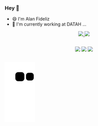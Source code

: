 ### Hey 👋

- 😄 I'm Alan Fideliz
- 🏢 I'm currently working at DATAH ...

<!--
**Alanfideliz96/Alanfideliz96** is a ✨ _special_ ✨ repository because its `README.md` (this file) appears on your GitHub profile.

Here are some ideas to get you started:

- 🏢 I'm currently working at Medicare Portugal DATAH ...
- 🌱 I’m currently learning ...
- 👯 I’m looking to collaborate on ...
- 🤔 I’m looking for help with ...
- 💬 Ask me about ...
- 📫 How to reach me: ...
- 😄 Pronouns: ...
- ⚡ Fun fact: ...
-->

<div align="center">
  <a href="https://github.com/Alanfideliz96">
  <img height="180em" src="https://github-readme-stats.vercel.app/api?username=Alanfideliz96&show_icons=true&theme=highcontrast&include_all_commits=true&count_private=true"/>
  <img height="180em" src="https://github-readme-stats.vercel.app/api/top-langs/?username=Alanfideliz96&layout=compact&langs_count=7&theme=highcontrast"/>
</div>
  
  ##
  
<div align="center"> 
  <a href="https://www.instagram.com/alanfideliz/" target="_blank"><img src="https://img.shields.io/badge/-Instagram-%23E4405F?style=for-the-badge&logo=instagram&logoColor=white" target="_blank"></a>
  <a href = "mailto:alanfideliz96@gmail.com"><img src="https://img.shields.io/badge/-Gmail-%23333?style=for-the-badge&logo=gmail&logoColor=white" target="_blank"></a>
  <a href="https://www.linkedin.com/in/alan-fideliz-282b23129/" target="_blank"><img src="https://img.shields.io/badge/-LinkedIn-%230077B5?style=for-the-badge&logo=linkedin&logoColor=white" target="_blank"></a> 
</div>
  
 ##

  ![Snake animation](https://github.com/Alanfideliz96/Alanfideliz96/blob/output/github-contribution-grid-snake.svg)
